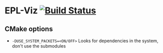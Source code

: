 # EPL-Viz [![Build Status](https://travis-ci.org/epl-viz/EPL-Viz.svg?branch=master)](https://travis-ci.org/epl-viz/EPL-Viz)

## CMake options

  - `-DUSE_SYSTEM_PACKETS=<ON/OFF>` Looks for dependencies in the system, don't use the submodules
